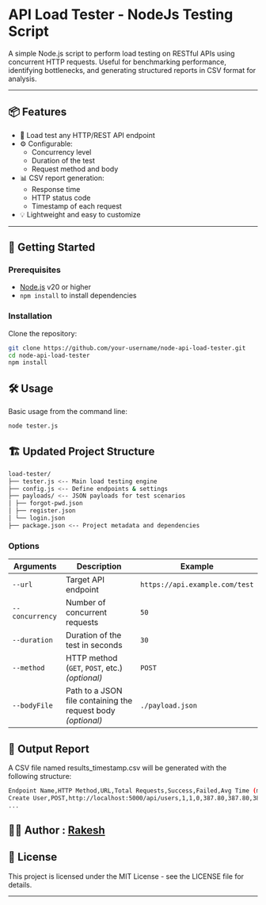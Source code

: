 # API Load Tester - NodeJs Testing Script

A simple Node.js script to perform load testing on RESTful APIs using concurrent HTTP requests. Useful for benchmarking performance, identifying bottlenecks, and generating structured reports in CSV format for analysis.

---

## 📦 Features

- 🧪 Load test any HTTP/REST API endpoint
- ⚙️ Configurable:
  - Concurrency level
  - Duration of the test
  - Request method and body
- 📊 CSV report generation:
  - Response time
  - HTTP status code
  - Timestamp of each request
- 💡 Lightweight and easy to customize

---

## 🚀 Getting Started

### Prerequisites

- [Node.js](https://nodejs.org/) v20 or higher
- `npm install` to install dependencies

### Installation

Clone the repository:

```bash
git clone https://github.com/your-username/node-api-load-tester.git
cd node-api-load-tester
npm install
```

## 🛠 Usage
Basic usage from the command line:
```bash
node tester.js
```

## 🏗️ Updated Project Structure

```bash
load-tester/
├── tester.js <-- Main load testing engine
├── config.js <-- Define endpoints & settings
├── payloads/ <-- JSON payloads for test scenarios
│ ├── forgot-pwd.json
│ ├── register.json
│ └── login.json
├── package.json <-- Project metadata and dependencies
```


### Options

| Arguments       | Description                                             | Example                          |
|----------------|---------------------------------------------------------|----------------------------------|
| `--url`        | Target API endpoint                                     | `https://api.example.com/test`   |
| `--concurrency`| Number of concurrent requests                           | `50`                             |
| `--duration`   | Duration of the test in seconds                         | `30`                             |
| `--method`     | HTTP method (`GET`, `POST`, etc.) *(optional)*         | `POST`                           |
| `--bodyFile`   | Path to a JSON file containing the request body *(optional)* | `./payload.json`            |

## 📄 Output Report
A CSV file named results_timestamp.csv will be generated with the following structure:
```bash
Endpoint Name,HTTP Method,URL,Total Requests,Success,Failed,Avg Time (ms),Min Time (ms),Max Time (ms),Requests/sec
Create User,POST,http://localhost:5000/api/users,1,1,0,387.80,387.80,387.80,2.58
...
```

## 🧑‍💻 Author : [Rakesh](https://github.com/rakesh-rkz)

## 📄 License
This project is licensed under the MIT License - see the LICENSE file for details.

---